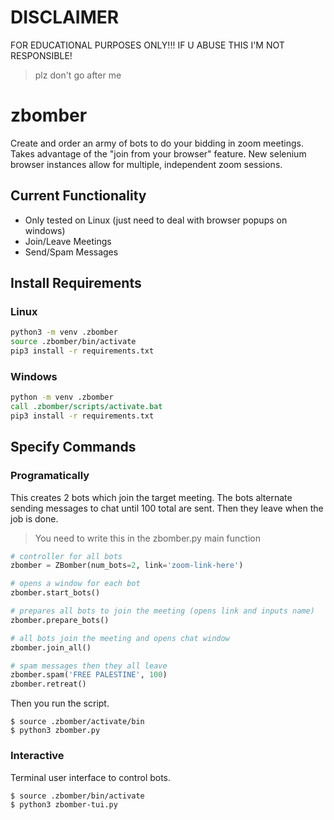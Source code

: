 # DISCLAIMER
FOR EDUCATIONAL PURPOSES ONLY!!! IF U ABUSE THIS I'M NOT RESPONSIBLE!
> plz don't go after me

# zbomber
Create and order an army of bots to do your bidding in zoom meetings. Takes advantage of
the "join from your browser" feature. New selenium browser instances allow for
multiple, independent zoom sessions.

## Current Functionality
- Only tested on Linux (just need to deal with browser popups on windows)
- Join/Leave Meetings
- Send/Spam Messages

## Install Requirements
### Linux
```bash
python3 -m venv .zbomber  
source .zbomber/bin/activate
pip3 install -r requirements.txt  
```
### Windows
```cmd
python -m venv .zbomber
call .zbomber/scripts/activate.bat
pip3 install -r requirements.txt
```
## Specify Commands
### Programatically
This creates 2 bots which join the
target meeting. The bots alternate sending messages to chat until 100 total are sent.
Then they leave when the job is done.
> You need to write this in the zbomber.py main function
```python
# controller for all bots
zbomber = ZBomber(num_bots=2, link='zoom-link-here')

# opens a window for each bot
zbomber.start_bots()

# prepares all bots to join the meeting (opens link and inputs name)
zbomber.prepare_bots()

# all bots join the meeting and opens chat window
zbomber.join_all()

# spam messages then they all leave
zbomber.spam('FREE PALESTINE', 100)
zbomber.retreat()
```
Then you run the script.
```console
$ source .zbomber/activate/bin
$ python3 zbomber.py
```
### Interactive
Terminal user interface to control bots.
```console
$ source .zbomber/bin/activate
$ python3 zbomber-tui.py
```
